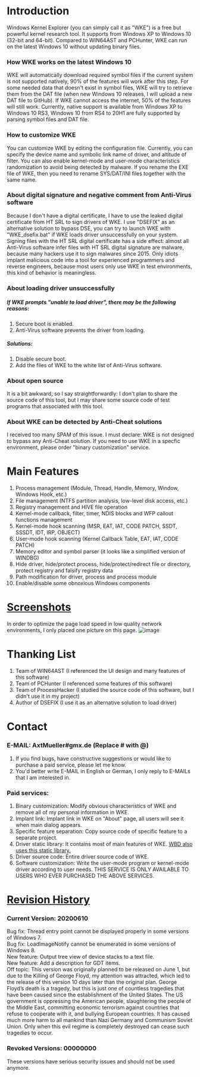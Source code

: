 # Introduction
Windows Kernel Explorer (you can simply call it as "WKE") is a free but powerful kernel research tool. It supports from Windows XP to Windows 10 (32-bit and 64-bit). Compared to WIN64AST and PCHunter, WKE can run on the latest Windows 10 without updating binary files.

### How WKE works on the latest Windows 10
WKE will automatically download required symbol files if the current system is not supported natively, 90% of the features will work after this step. For some needed data that doesn't exist in symbol files, WKE will try to retrieve them from the DAT file (when new Windows 10 releases, I will upload a new DAT file to GitHub). If WKE cannot access the internet, 50% of the features will still work. Currently, native support is available from Windows XP to Windows 10 RS3, Windows 10 from RS4 to 20H1 are fully supported by parsing symbol files and DAT file.

### How to customize WKE
You can customize WKE by editing the configuration file. Currently, you can specify the device name and symbolic link name of driver, and altitude of filter. You can also enable kernel-mode and user-mode characteristics randomization to avoid being detected by malware. If you rename the EXE file of WKE, then you need to rename SYS/DAT/INI files together with the same name.

### About digital signature and negative comment from Anti-Virus software
Because I don't have a digital certificate, I have to use the leaked digital certificate from HT SRL to sign drivers of WKE. I use "DSEFIX" as an alternative solution to bypass DSE, you can try to launch WKE with "WKE_dsefix.bat" if WKE loads driver unsuccessfully on your system. Signing files with the HT SRL digital certificate has a side effect: almost all Anti-Virus software infer files with HT SRL digital signature are malware, because many hackers use it to sign malwares since 2015. Only idiots implant malicious code into a tool for experienced programmers and reverse engineers, because most users only use WKE in test environments, this kind of behavior is meaningless.

### About loading driver unsuccessfully
##### If WKE prompts "unable to load driver", there may be the following reasons:
1. Secure boot is enabled.  
2. Anti-Virus software prevents the driver from loading.  
##### Solutions:
1. Disable secure boot.  
2. Add the files of WKE to the white list of Anti-Virus software.  

### About open source
It is a bit awkward, so I say straightforwardly: I don't plan to share the source code of this tool, but I may share some source code of test programs that associated with this tool.

### About WKE can be detected by Anti-Cheat solutions
I received too many SPAM of this issue. I must declare: WKE is not designed to bypass any Anti-Cheat solution. If you need to use WKE in a specfic environment, please order "binary customization" service.

# Main Features
1. Process management (Module, Thread, Handle, Memory, Window, Windows Hook, etc.)
2. File management (NTFS partition analysis, low-level disk access, etc.)
3. Registry management and HIVE file operation
4. Kernel-mode callback, filter, timer, NDIS blocks and WFP callout functions management
5. Kernel-mode hook scanning (MSR, EAT, IAT, CODE PATCH, SSDT, SSSDT, IDT, IRP, OBJECT)
6. User-mode hook scanning (Kernel Callback Table, EAT, IAT, CODE PATCH)
7. Memory editor and symbol parser (it looks like a simplified version of WINDBG)
8. Hide driver, hide/protect process, hide/protect/redirect file or directory, protect registry and falsify registry data
9. Path modification for driver, process and process module
10. Enable/disable some obnoxious Windows components

# [Screenshots](/screenshots/README.md)
In order to optimize the page load speed in low quality network environments, I only placed one picture on this page.
![image](https://raw.githubusercontent.com/AxtMueller/Windows-Kernel-Explorer/master/screenshots/mainmenu.png)

# Thanking List
1. Team of WIN64AST (I referenced the UI design and many features of this software)
2. Team of PCHunter (I referenced some features of this software)
3. Team of ProcessHacker (I studied the source code of this software, but I didn't use it in my project)
4. Author of DSEFIX (I use it as an alternative solution to load driver)

# Contact
### E-MAIL: AxtMueller#gmx.de (Replace # with @)
1. If you find bugs, have constructive suggestions or would like to purchase a paid service, please let me know.  
2. You'd better write E-MAIL in English or German, I only reply to E-MAILs that I am interested in.
### Paid services:
1. Binary customization: Modify obvious characteristics of WKE and remove all of my personal information in WKE.
2. Implant link: Implant link in WKE on "About" page, all users will see it when main dialog appears.
3. Specific feature separation: Copy source code of specific feature to a separate project.
4. Driver static library: It contains most of main features of WKE. [WBD also uses this static library.](https://github.com/AxtMueller/Windows-Batch-Deployment)
5. Driver source code: Entire driver source code of WKE.
6. Software customization: Write the user-mode program or kernel-mode driver according to user needs. THIS SERVICE IS ONLY AVAILABLE TO USERS WHO EVER PURCHASED THE ABOVE SERVICES.

# [Revision History](/binaries/README.md#all-revision-history)
### Current Version: 20200610
Bug fix: Thread entry point cannot be displayed properly in some versions of Windows 7.  
Bug fix: LoadImageNotify cannot be enumerated in some versions of Windows 8.  
New feature: Output tree view of device stacks to a text file.  
New feature: Add a description for GDT items.  
Off topic: This version was originally planned to be released on June 1, but due to the Killing of George Floyd, my attention was attracted, which led to the release of this version 10 days later than the original plan. George Floyd’s death is a tragedy, but this is just one of countless tragedies that have been caused since the establishment of the United States. The US government is oppressing the American people, slaughtering the people of the Middle East, committing economic terrorism against countries that refuse to cooperate with it, and bullying European countries. It has caused much more harm to all mankind than Nazi Germany and Communism Soviet Union. Only when this evil regime is completely destroyed can cease such tragedies to occur.
### Revoked Versions: 00000000
These versions have serious security issues and should not be used anymore.
